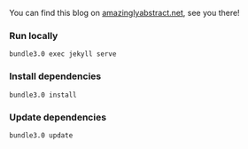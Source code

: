 You can find this blog on [amazinglyabstract.net](http://amazinglyabstract.net), see you there!

### Run locally
```
bundle3.0 exec jekyll serve

```
### Install dependencies
```
bundle3.0 install

```
### Update dependencies
```
bundle3.0 update

```
